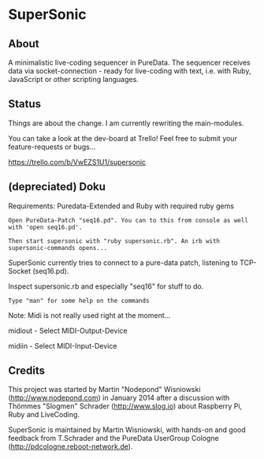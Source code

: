 SuperSonic
==========

About
-----

A minimalistic live-coding sequencer in PureData. The sequencer receives data via socket-connection - ready for live-coding with text, i.e. with Ruby, JavaScript or other scripting languages.

Status
------

Things are about the change. I am currently rewriting the main-modules.

You can take a look at the dev-board at Trello! Feel free to submit your feature-requests or bugs...

https://trello.com/b/VwEZS1U1/supersonic


(depreciated) Doku
----

Requirements: Puredata-Extended and Ruby with required ruby gems

```
Open PureData-Patch "seq16.pd". You can to this from console as well with 'open seq16.pd'.

Then start supersonic with "ruby supersonic.rb". An irb with supersonic-commands opens...
```

SuperSonic currently tries to connect to a pure-data patch, listening to TCP-Socket (seq16.pd).

Inspect supersonic.rb and especially "seq16" for stuff to do.

```
Type "man" for some help on the commands
```

Note: Midi is not really used right at the moment...

midiout - Select MIDI-Output-Device

midiin - Select MIDI-Input-Device




Credits
-------

This project was started by Martin "Nodepond" Wisniowski (http://www.nodepond.com) in January 2014 after a discussion with Thömmes "Slogmen" Schrader (http://www.slog.io) about Raspberry Pi, Ruby and LiveCoding.

SuperSonic is maintained by Martin Wisniowski, with hands-on and good feedback from T.Schrader and the PureData UserGroup Cologne (http://pdcologne.reboot-network.de).
